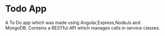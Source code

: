 # Todo App
A To Do app which was made using Angular,Express,NodeJs and MongoDB.
Contains a RESTful API which manages calls in service classes.
